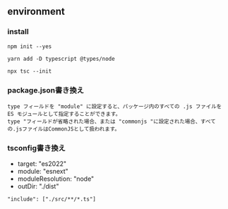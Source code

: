 ## environment

### install

```
npm init --yes
```

```
yarn add -D typescript @types/node
```

```
npx tsc --init
```

### package.json書き換え
```
type フィールドを "module" に設定すると、パッケージ内のすべての .js ファイルを ES モジュールとして指定することができます。
type "フィールドが省略された場合、または "commonjs "に設定された場合、すべての.jsファイルはCommonJSとして扱われます。
```

### tsconfig書き換え

- target: "es2022"
- module: "esnext"
- moduleResolution: "node"
- outDir: "./dist"

```
"include": ["./src/**/*.ts"]
```